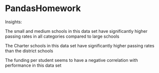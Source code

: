 # PandasHomework


Insights:

The small and medium schools in this data set have significantly higher passing rates in all categories compared to large schools 

The Charter schools in this data set have significantly higher passing rates than the district schools 

The funding per student seems to have a negative correlation with performance in this data set
